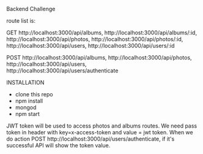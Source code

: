 Backend Challenge

route list is:

GET http://localhost:3000/api/albums, http://localhost:3000/api/albums/:id, http://localhost:3000/api/photos, http://localhost:3000/api/photos/:id, http://localhost:3000/api/users, http://localhost:3000/api/users/:id

POST http://localhost:3000/api/albums, http://localhost:3000/api/photos, http://localhost:3000/api/users, http://localhost:3000/api/users/authenticate


INSTALLATION
- clone this repo
- npm install
- mongod
- npm start


JWT token will be used to access photos and albums routes. We need pass token in header with key=x-access-token and value = jwt token. When we do action POST http://localhost:3000/api/users/authenticate, if it's successful API will show the token value.

